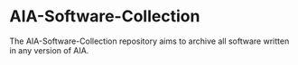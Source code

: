 # AIA-Software-Collection
The AIA-Software-Collection repository aims to archive all software written in any version of AIA.
